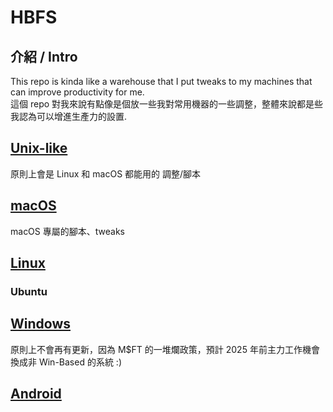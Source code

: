 # HBFS
## 介紹 / Intro
This repo is kinda like a warehouse that I put tweaks to my machines that can improve productivity for me.  
這個 repo 對我來說有點像是個放一些我對常用機器的一些調整，整體來說都是些我認為可以增進生產力的設置.

## [Unix-like](https://github.com/vincent5753/HBFS/tree/main/Unix-like)
原則上會是 Linux 和 macOS 都能用的 調整/腳本 

## [macOS](https://github.com/vincent5753/HBFS/tree/main/Mac)
macOS 專屬的腳本、tweaks

## [Linux](https://github.com/vincent5753/HBFS/tree/main/Linux)
### Ubuntu

## [Windows](https://github.com/vincent5753/HBFS/tree/main/Win)
原則上不會再有更新，因為 M$FT 的一堆爛政策，預計 2025 年前主力工作機會換成非 Win-Based 的系統 :)

## [Android](https://github.com/vincent5753/HBFS/tree/main/Android)

